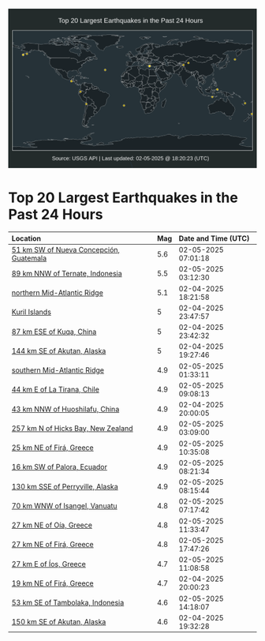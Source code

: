 ![Map](./map.png)

# Top 20 Largest Earthquakes in the Past 24 Hours

| Location | Mag | Date and Time (UTC) |
|:---|:---|:---|
| [51 km SW of Nueva Concepción, Guatemala](https://earthquake.usgs.gov/earthquakes/eventpage/us7000pbfb) | 5.6 | 02-05-2025 07:01:18 |
| [89 km NNW of Ternate, Indonesia](https://earthquake.usgs.gov/earthquakes/eventpage/us7000pbdp) | 5.5 | 02-05-2025 03:12:30 |
| [northern Mid-Atlantic Ridge](https://earthquake.usgs.gov/earthquakes/eventpage/us7000pbag) | 5.1 | 02-04-2025 18:21:58 |
| [Kuril Islands](https://earthquake.usgs.gov/earthquakes/eventpage/us7000pbcy) | 5 | 02-04-2025 23:47:57 |
| [87 km ESE of Kuqa, China](https://earthquake.usgs.gov/earthquakes/eventpage/us7000pbcv) | 5 | 02-04-2025 23:42:32 |
| [144 km SE of Akutan, Alaska](https://earthquake.usgs.gov/earthquakes/eventpage/us7000pbau) | 5 | 02-04-2025 19:27:46 |
| [southern Mid-Atlantic Ridge](https://earthquake.usgs.gov/earthquakes/eventpage/us7000pbdd) | 4.9 | 02-05-2025 01:33:11 |
| [44 km E of La Tirana, Chile](https://earthquake.usgs.gov/earthquakes/eventpage/us7000pbgu) | 4.9 | 02-05-2025 09:08:13 |
| [43 km NNW of Huoshilafu, China](https://earthquake.usgs.gov/earthquakes/eventpage/us7000pbbc) | 4.9 | 02-04-2025 20:00:05 |
| [257 km N of Hicks Bay, New Zealand](https://earthquake.usgs.gov/earthquakes/eventpage/us7000pbdm) | 4.9 | 02-05-2025 03:09:00 |
| [25 km NE of Firá, Greece](https://earthquake.usgs.gov/earthquakes/eventpage/us7000pbig) | 4.9 | 02-05-2025 10:35:08 |
| [16 km SW of Palora, Ecuador](https://earthquake.usgs.gov/earthquakes/eventpage/us7000pbgl) | 4.9 | 02-05-2025 08:21:34 |
| [130 km SSE of Perryville, Alaska](https://earthquake.usgs.gov/earthquakes/eventpage/us7000pbgk) | 4.9 | 02-05-2025 08:15:44 |
| [70 km WNW of Isangel, Vanuatu](https://earthquake.usgs.gov/earthquakes/eventpage/us7000pbfr) | 4.8 | 02-05-2025 07:17:42 |
| [27 km NE of Oía, Greece](https://earthquake.usgs.gov/earthquakes/eventpage/us7000pbj0) | 4.8 | 02-05-2025 11:33:47 |
| [27 km NE of Firá, Greece](https://earthquake.usgs.gov/earthquakes/eventpage/us7000pbln) | 4.8 | 02-05-2025 17:47:26 |
| [27 km E of Íos, Greece](https://earthquake.usgs.gov/earthquakes/eventpage/us7000pbir) | 4.7 | 02-05-2025 11:08:58 |
| [19 km NE of Firá, Greece](https://earthquake.usgs.gov/earthquakes/eventpage/us7000pbba) | 4.7 | 02-04-2025 20:00:23 |
| [53 km SE of Tambolaka, Indonesia](https://earthquake.usgs.gov/earthquakes/eventpage/us7000pbk8) | 4.6 | 02-05-2025 14:18:07 |
| [150 km SE of Akutan, Alaska](https://earthquake.usgs.gov/earthquakes/eventpage/us7000pbb1) | 4.6 | 02-04-2025 19:32:28 |
